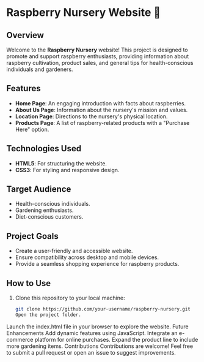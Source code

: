 # Raspberry Nursery Website 🌱  

## Overview  
Welcome to the **Raspberry Nursery** website! This project is designed to promote and support raspberry enthusiasts, providing information about raspberry cultivation, product sales, and general tips for health-conscious individuals and gardeners.  

## Features  
- **Home Page**: An engaging introduction with facts about raspberries.  
- **About Us Page**: Information about the nursery's mission and values.  
- **Location Page**: Directions to the nursery's physical location.  
- **Products Page**: A list of raspberry-related products with a "Purchase Here" option.  

## Technologies Used  
- **HTML5**: For structuring the website.  
- **CSS3**: For styling and responsive design.  

## Target Audience  
- Health-conscious individuals.  
- Gardening enthusiasts.  
- Diet-conscious customers.  

## Project Goals  
- Create a user-friendly and accessible website.  
- Ensure compatibility across desktop and mobile devices.  
- Provide a seamless shopping experience for raspberry products.  

## How to Use  
1. Clone this repository to your local machine:  
   ```bash
   git clone https://github.com/your-username/raspberry-nursery.git
   Open the project folder.
Launch the index.html file in your browser to explore the website.
Future Enhancements
Add dynamic features using JavaScript.
Integrate an e-commerce platform for online purchases.
Expand the product line to include more gardening items.
Contributions
Contributions are welcome! Feel free to submit a pull request or open an issue to suggest improvements.









